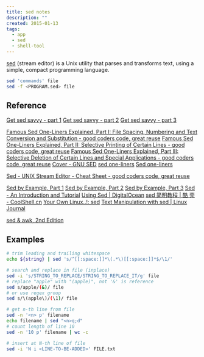 ```yaml
---
title: sed notes
description: ""
created: 2015-01-13
tags:
  - app
  - sed
  - shell-tool
---
```


[sed](http://en.wikipedia.org/wiki/Sed) (stream editor) is a Unix utility that parses and transforms text, using a simple, compact programming language.

```sh
sed 'commands' file
sed -f <PROGRAM.sed> file
```

## Reference

[Get sed savvy - part 1](http://www.eriwen.com/tools/get-sed-savvy-1/)
[Get sed savvy - part 2](http://www.eriwen.com/tools/get-sed-savvy-2/)
[Get sed savvy - part 3](http://www.eriwen.com/tools/get-sed-savvy-3/)

[Famous Sed One-Liners Explained, Part I: File Spacing, Numbering and Text Conversion and Substitution - good coders code, great reuse](http://www.catonmat.net/blog/sed-one-liners-explained-part-one/)
[Famous Sed One-Liners Explained, Part II: Selective Printing of Certain Lines - good coders code, great reuse](http://www.catonmat.net/blog/sed-one-liners-explained-part-two/)
[Famous Sed One-Liners Explained, Part III: Selective Deletion of Certain Lines and Special Applications - good coders code, great reuse](http://www.catonmat.net/blog/sed-one-liners-explained-part-three/)
[Cover - GNU SED](https://learnbyexample.github.io/learn_gnused/)
[sed one-liners](http://www.unixguide.net/unix/sedoneliner.shtml)
[Sed one-liners](http://sed.sourceforge.net/sed1line.txt)

[Sed - UNIX Stream Editor - Cheat Sheet - good coders code, great reuse](http://www.catonmat.net/blog/sed-stream-editor-cheat-sheet/)

[Sed by Example, Part 1](http://www.funtoo.org/Sed_by_Example,_Part_1)
[Sed by Example, Part 2](http://www.funtoo.org/Sed_by_Example,_Part_2)
[Sed by Example, Part 3](http://www.funtoo.org/Sed_by_Example,_Part_3)
[Sed - An Introduction and Tutorial](http://www.grymoire.com/Unix/Sed.html)
[Using Sed | DigitalOcean](https://www.digitalocean.com/community/tutorial_series/using-sed)
[sed 简明教程 | 酷 壳 - CoolShell.cn](http://coolshell.cn/articles/9104.html)
[Your Own Linux..!: sed](http://www.yourownlinux.com/search/label/sed)
[Text Manipulation with sed | Linux Journal](http://www.linuxjournal.com/article/7231)

[sed & awk, 2nd Edition](https://library.oreilly.com/book/9781565922259/sed-amp-awk/toc.xhtml)

## Examples

```sh
# trim leading and trailing whitespace
echo ${string} | sed 's/^[[:space:]]*\(.*\)[[:space:]]*$/\1/'

# search and replace in file (inplace)
sed -i 's/STRING_TO_REPLACE/STRING_TO_REPLACE_IT/g' file
# replace "apple" with "(apple)", not '&' is reference
sed s/apple/(&)/ file
# or use regex group
sed s/\(apple\)/(\1)/ file
```

```sh
# get n-th line from file
sed -n '<n> p' filename
echo filename | sed "<n>q;d"
# count length of line 10
sed -n '10 p' filename | wc -c
```

```sh
# insert at N-th line of file
sed -i 'N i <LINE-TO-BE-ADDED>' FILE.txt
```
